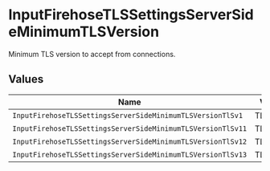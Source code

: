 # InputFirehoseTLSSettingsServerSideMinimumTLSVersion

Minimum TLS version to accept from connections.


## Values

| Name                                                        | Value                                                       |
| ----------------------------------------------------------- | ----------------------------------------------------------- |
| `InputFirehoseTLSSettingsServerSideMinimumTLSVersionTlSv1`  | TLSv1                                                       |
| `InputFirehoseTLSSettingsServerSideMinimumTLSVersionTlSv11` | TLSv1.1                                                     |
| `InputFirehoseTLSSettingsServerSideMinimumTLSVersionTlSv12` | TLSv1.2                                                     |
| `InputFirehoseTLSSettingsServerSideMinimumTLSVersionTlSv13` | TLSv1.3                                                     |